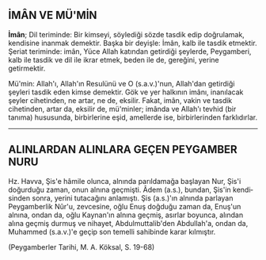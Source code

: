 ## İMÂN VE MÜ'MİN

**İmân**; Dil teriminde: Bir kimseyi, söylediği söz­de tasdik edip doğrulamak, kendisine inanmak demektir. Başka bir deyişle: İmân, kalb ile tasdik etmektir. Şeriat teriminde: imân, Yüce Allah katın­dan getirdiği şeylerde, Peygamberi, kalb ile tasdik ve dil ile ikrar etmek, beden ile de, gereğini, yerine getirmektir.

Mü'min: Allah'ı, Allah'ın Resulünü ve O (s.a.v.)'nun, Allah'dan getirdiği şeyleri tasdik eden kimse demektir. Gök ve yer halkının imânı, inanı­lacak şeyler cihetinden, ne artar, ne de, eksilir. Fa­kat, imân, vakin ve tasdik cihetinden, artar da, ek­silir de, mü'minler; imânda ve Allah'ı tevhid (bir tanıma) hususunda, birbirlerine eşid, amellerde ise, birbirlerinden farklıdırlar.

<hr>

## ALINLARDAN ALINLARA GEÇEN PEYGAMBER NURU

Hz. Havva, Şis'e hâmile olunca, alnında parılda­mağa başlayan Nur, Şis'i doğurduğu zaman, onun alnına geçmişti. Âdem (a.s.), bundan, Şis'in kendi­sinden sonra, yerini tutacağını anlamıştı. Şis (a.s.)'ın alnında parlayan Peygamberlik Nûr'u, zevcesine, oğlu Enuş doğduğu zaman da, Enuş'un alnına, ondan da, oğlu Kaynan'ın alnına geçmiş, asırlar boyunca, alından alına geçmiş durmuş ve nihayet, Abdulmuttalib'den Abdullah'a, ondan da, Muhammed (s.a.v.)'e geçip son temelli sahibinde karar kılmıştır.

(Peygamberler Tarihi, M. A. Köksal, S. 19-68)
